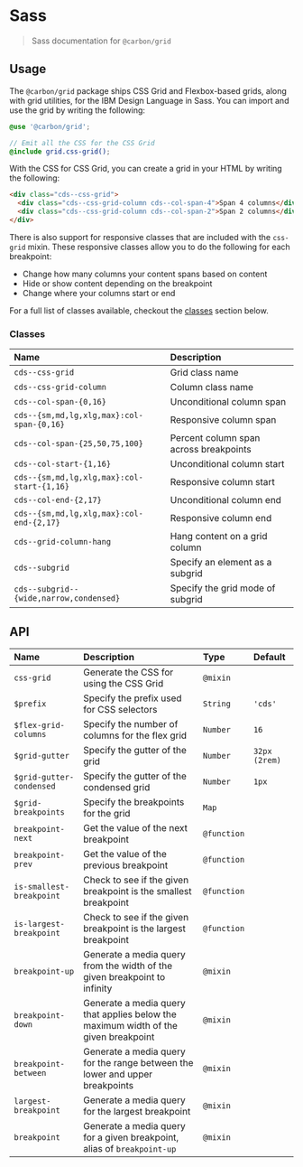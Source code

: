# Sass

> Sass documentation for `@carbon/grid`

## Usage

The `@carbon/grid` package ships CSS Grid and Flexbox-based grids, along with
grid utilities, for the IBM Design Language in Sass. You can import and use the
grid by writing the following:

```scss
@use '@carbon/grid';

// Emit all the CSS for the CSS Grid
@include grid.css-grid();
```

With the CSS for CSS Grid, you can create a grid in your HTML by writing the
following:

```html
<div class="cds--css-grid">
  <div class="cds--css-grid-column cds--col-span-4">Span 4 columns</div>
  <div class="cds--css-grid-column cds--col-span-2">Span 2 columns</div>
</div>
```

There is also support for responsive classes that are included with the
`css-grid` mixin. These responsive classes allow you to do the following for
each breakpoint:

- Change how many columns your content spans based on content
- Hide or show content depending on the breakpoint
- Change where your columns start or end

For a full list of classes available, checkout the [classes](#classes) section
below.

### Classes

| Name                                       | Description                            |
| :----------------------------------------- | :------------------------------------- |
| `cds--css-grid`                            | Grid class name                        |
| `cds--css-grid-column`                     | Column class name                      |
| `cds--col-span-{0,16}`                     | Unconditional column span              |
| `cds--{sm,md,lg,xlg,max}:col-span-{0,16}`  | Responsive column span                 |
| `cds--col-span-{25,50,75,100}`             | Percent column span across breakpoints |
| `cds--col-start-{1,16}`                    | Unconditional column start             |
| `cds--{sm,md,lg,xlg,max}:col-start-{1,16}` | Responsive column start                |
| `cds--col-end-{2,17}`                      | Unconditional column end               |
| `cds--{sm,md,lg,xlg,max}:col-end-{2,17}`   | Responsive column end                  |
| `cds--grid-column-hang`                    | Hang content on a grid column          |
| `cds--subgrid`                             | Specify an element as a subgrid        |
| `cds--subgrid--{wide,narrow,condensed}`    | Specify the grid mode of subgrid       |

## API

| Name                     | Description                                                                         | Type        | Default       |
| :----------------------- | :---------------------------------------------------------------------------------- | :---------- | :------------ |
| `css-grid`               | Generate the CSS for using the CSS Grid                                             | `@mixin`    |               |
| `$prefix`                | Specify the prefix used for CSS selectors                                           | `String`    | `'cds'`       |
| `$flex-grid-columns`     | Specify the number of columns for the flex grid                                     | `Number`    | `16`          |
| `$grid-gutter`           | Specify the gutter of the grid                                                      | `Number`    | `32px (2rem)` |
| `$grid-gutter-condensed` | Specify the gutter of the condensed grid                                            | `Number`    | `1px`         |
| `$grid-breakpoints`      | Specify the breakpoints for the grid                                                | `Map`       |               |
| `breakpoint-next`        | Get the value of the next breakpoint                                                | `@function` |               |
| `breakpoint-prev`        | Get the value of the previous breakpoint                                            | `@function` |               |
| `is-smallest-breakpoint` | Check to see if the given breakpoint is the smallest breakpoint                     | `@function` |               |
| `is-largest-breakpoint`  | Check to see if the given breakpoint is the largest breakpoint                      | `@function` |               |
| `breakpoint-up`          | Generate a media query from the width of the given breakpoint to infinity           | `@mixin`    |               |
| `breakpoint-down`        | Generate a media query that applies below the maximum width of the given breakpoint | `@mixin`    |               |
| `breakpoint-between`     | Generate a media query for the range between the lower and upper breakpoints        | `@mixin`    |               |
| `largest-breakpoint`     | Generate a media query for the largest breakpoint                                   | `@mixin`    |               |
| `breakpoint`             | Generate a media query for a given breakpoint, alias of `breakpoint-up`             | `@mixin`    |               |
